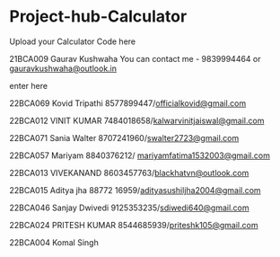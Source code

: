 # Project-hub-Calculator
Upload your Calculator Code here 



21BCA009 Gaurav Kushwaha      You can contact me -  9839994464 or gauravkushwaha@outlook.in

enter here

22BCA069 Kovid Tripathi
8577899447/officialkovid@gmail.com
 
22BCA012 VINIT KUMAR
7484018658/kalwarvinitjaiswal@gmail.com

22BCA071 Sania Walter
8707241960/swalter2723@gmail.com

22BCA057 Mariyam
8840376212/ mariyamfatima1532003@gmail.com

22BCA013 VIVEKANAND
8603457763/blackhatvn@outlook.com

22BCA015 Aditya jha
88772 16959/adityasushiljha2004@gmail.com 

22BCA046 Sanjay Dwivedi
9125353235/sdiwedi640@gmail.com

22BCA024 PRITESH KUMAR
8544685939/priteshk105@gmail.com

22BCA004 Komal Singh
